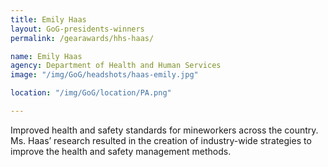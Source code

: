 ```yaml
---
title: Emily Haas
layout: GoG-presidents-winners
permalink: /gearawards/hhs-haas/

name: Emily Haas
agency: Department of Health and Human Services
image: "/img/GoG/headshots/haas-emily.jpg"

location: "/img/GoG/location/PA.png"

---
```


Improved health and safety standards for mineworkers across the country. Ms. Haas’ research resulted in the creation of industry-wide strategies to improve the health and safety management methods.
